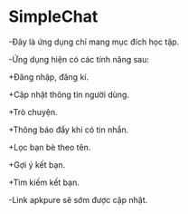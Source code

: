 # SimpleChat

-Đây là ứng dụng chỉ mang mục đích học tập. 

-Ứng dụng hiện có các tính năng sau:

 +Đăng nhập, đăng kí.
 
 +Cập nhật thông tin người dùng.
 
 +Trò chuyện.
 
 +Thông báo đẩy khi có tin nhắn.
 
 +Lọc bạn bè theo tên.
 
 +Gợi ý kết bạn.
 
 +Tìm kiếm kết bạn. 
 
-Link apkpure sẽ sớm được cập nhật.
